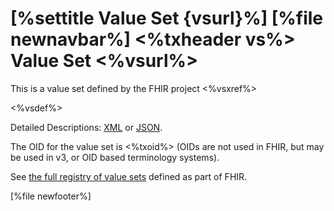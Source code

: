 \[%settitle Value Set {vsurl}%\]
\[%file newnavbar%\]
&lt;%txheader vs%&gt; <span id="vs"></span>
Value Set &lt;%vsurl%&gt;
=========================

This is a value set defined by the FHIR project &lt;%vsxref%&gt;

&lt;%vsdef%&gt;

Detailed Descriptions: [XML](%3C%vsref%%3E.xml.html) or [JSON](%3C%vsref%%3E.json.html).

The OID for the value set is &lt;%txoid%&gt; (OIDs are not used in FHIR, but may be used in v3, or OID based terminology systems).

See [the full registry of value sets](terminologies-valuesets.html) defined as part of FHIR.

\[%file newfooter%\]
